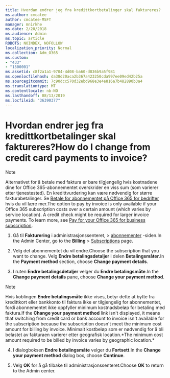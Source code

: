 ```yaml
---
title: Hvordan endrer jeg fra kredittkortbetalinger skal faktureres?
ms.author: cmcatee
author: cmcatee-MSFT
manager: mnirkhe
ms.date: 2/20/2018
ms.audience: Admin
ms.topic: article
ROBOTS: NOINDEX, NOFOLLOW
localization_priority: Normal
ms.collection: Adm_O365
ms.custom:
- "433"
- "1500001"
ms.assetid: c8f2a1a1-9704-4d08-ba60-d836b9a5f981
ms.openlocfilehash: da38d20aca2b367a423250cda997ee09ed42b25a
ms.sourcegitcommit: 7c90dcc570d32ebd968e3e4e816a7b482890b3a4
ms.translationtype: MT
ms.contentlocale: nb-NO
ms.lasthandoff: 08/13/2019
ms.locfileid: "36390377"
---
```

# <a name="how-do-i-change-from-credit-card-payments-to-invoice"></a><span data-ttu-id="22225-102">Hvordan endrer jeg fra kredittkortbetalinger skal faktureres?</span><span class="sxs-lookup"><span data-stu-id="22225-102">How do I change from credit card payments to invoice?</span></span>

> [!NOTE]
> <span data-ttu-id="22225-p101">Alternativet for å betale med faktura er bare tilgjengelig hvis kostnadene dine for Office 365-abonnementet overskrider en viss sum (som varierer etter tjenestested). En kredittvurdering kan være nødvendig for større fakturabetalinger. Se [Betale for abonnementet på Office 365 for bedrifter](https://docs.microsoft.com/en-us/office365/admin/subscriptions-and-billing/pay-for-your-subscription) hvis du vil lære mer.</span><span class="sxs-lookup"><span data-stu-id="22225-p101">The option to pay by invoice is only available if your Office 365 subscription costs over a certain amount (which varies by service location). A credit check might be required for larger invoice payments. To learn more, see [Pay for your Office 365 for business subscription](https://docs.microsoft.com/en-us/office365/admin/subscriptions-and-billing/pay-for-your-subscription).</span></span>
  
1. <span data-ttu-id="22225-106">Gå til **Fakturering** i administrasjonssenteret, \> [abonnementer](https://go.microsoft.com/fwlink/p/?linkid=842054) -siden.</span><span class="sxs-lookup"><span data-stu-id="22225-106">In the Admin Center, go to the **Billing** \> [Subscriptions](https://go.microsoft.com/fwlink/p/?linkid=842054) page.</span></span>

2. <span data-ttu-id="22225-107">Velg det abonnementet du vil endre.</span><span class="sxs-lookup"><span data-stu-id="22225-107">Choose the subscription that you want to change.</span></span> <span data-ttu-id="22225-108">Velg **Endre betalingsdetaljer** i delen **Betalingsmåter**.</span><span class="sxs-lookup"><span data-stu-id="22225-108">In the **Payment method** section, choose **Change payment details**.</span></span>

3. <span data-ttu-id="22225-109">I ruten **Endre betalingsdetaljer** velger du **Endre betalingsmåte**.</span><span class="sxs-lookup"><span data-stu-id="22225-109">In the **Change payment details** pane, choose **Change your payment method**.</span></span>

> [!NOTE]
> <span data-ttu-id="22225-110">Hvis koblingen **Endre betalingsmåte** ikke vises, betyr dette at bytte fra kredittkort eller bankkonto til faktura ikke er tilgjengelig for abonnementet, fordi abonnementet ikke oppfyller minimum kostnadsbeløp for betaling med faktura.</span><span class="sxs-lookup"><span data-stu-id="22225-110">If the **Change your payment method** link isn't displayed, it means that switching from credit card or bank account to invoice isn't available for the subscription because the subscription doesn't meet the minimum cost amount for billing by invoice.</span></span> <span data-ttu-id="22225-111">Minimalt kostbeløp som er nødvendig for å bli belastet av fakturaen varierer etter geografisk location.\*</span><span class="sxs-lookup"><span data-stu-id="22225-111">The minimum cost amount required to be billed by invoice varies by geographic location.\*</span></span>
  
4. <span data-ttu-id="22225-112">I dialogboksen **Endre betalingsmåte** velger du **Fortsett**.</span><span class="sxs-lookup"><span data-stu-id="22225-112">In the **Change your payment method** dialog box, choose **Continue**.</span></span>

5. <span data-ttu-id="22225-113">Velg **OK** for å gå tilbake til administrasjonssenteret.</span><span class="sxs-lookup"><span data-stu-id="22225-113">Choose **OK** to return to the Admin center.</span></span>